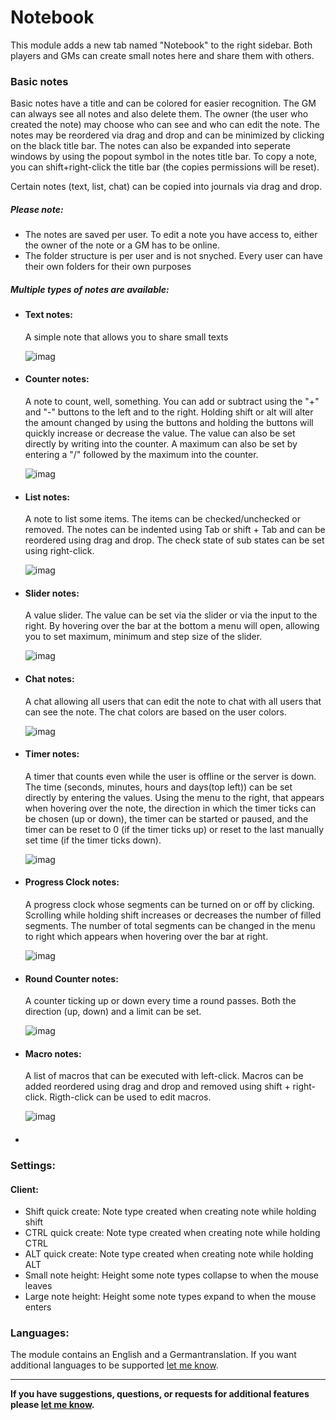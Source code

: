 # Notebook
This module adds a new tab named "Notebook" to the right sidebar. Both players and GMs can create small notes here and share them with others.

### Basic notes
Basic notes have a title and can be colored for easier recognition. The GM can always see all notes and also delete them. The owner (the user who created the note) may choose who can see and who can edit the note. The notes may be reordered via drag and drop and can be minimized by clicking on the black title bar. The notes can also be expanded into seperate windows by using the popout symbol in the notes title bar. To copy a note, you can shift+right-click the title bar (the copies permissions will be reset).

Certain notes (text, list, chat) can be copied into journals via drag and drop. 

##### Please note:
  - The notes are saved per user. To edit a note you have access to, either the owner of the note or a GM has to be online.
  - The folder structure is per user and is not snyched. Every user can have their own folders for their own purposes

##### Multiple types of notes are available:

- #### Text notes:
  A simple note that allows you to share small texts
  
  ![imag](https://i.imgur.com/EaVAY9F.jpg)
  
- #### Counter notes:
  A note to count, well, something. You can add or subtract using the "+" and "-" buttons to the left and to the right. Holding shift or alt will alter the amount changed by using the buttons and holding the buttons will quickly increase or decrease the value. The value can also be set directly by writing into the counter. A maximum can also be set by entering a "/" followed by the maximum into the counter.

  ![imag](https://imgur.com/Pml0wUJ.jpg)

- #### List notes:
  A note to list some items. The items can be checked/unchecked or removed. The notes can be indented using Tab or shift + Tab and can be reordered using drag and drop. The check state of sub states can be set using right-click.

  ![imag](https://imgur.com/OTUGCX5.jpg)

- #### Slider notes:
  A value slider. The value can be set via the slider or via the input to the right. By hovering over the bar at the bottom a menu will open, allowing you to set maximum, minimum and step size of the slider.

  ![imag](https://imgur.com/ZSiCMgD.jpg)

- #### Chat notes:
  A chat allowing all users that can edit the note to chat with all users that can see the note. The chat colors are based on the user colors.

  ![imag](https://imgur.com/buP7bHm.jpg)

- #### Timer notes:
  A timer that counts even while the user is offline or the server is down. The time (seconds, minutes, hours and days(top left)) can be set directly by entering the values. Using the menu to the right, that appears when hovering over the note, the direction in which the timer ticks can be chosen (up or down), the timer can be started or paused, and the timer can be reset to 0 (if the timer ticks up) or reset to the last manually set time (if the timer ticks down).

  ![imag](https://imgur.com/d37MP7u.jpg)

- #### Progress Clock notes:
  A progress clock whose segments can be turned on or off by clicking. Scrolling while holding shift increases or decreases the number of filled segments. The number of total segments can be changed in the menu to right which appears when hovering over the bar at right.

  ![imag](https://imgur.com/ySwE9fS.jpg)

- #### Round Counter notes:
  A counter ticking up or down every time a round passes. Both the direction (up, down) and a limit can be set.

  ![imag](https://imgur.com/LqNbmc6.jpg)

- #### Macro notes:
  A list of macros that can be executed with left-click. Macros can be added reordered using drag and drop and removed using shift + right-click. Rigth-click can be used to edit macros.

  ![imag](https://imgur.com/ZBhogBK.jpg)

- #### 

### Settings:

#### Client:
  - Shift quick create: Note type created when creating note while holding shift
  - CTRL quick create: Note type created when creating note while holding CTRL
  - ALT quick create: Note type created when creating note while holding ALT
  - Small note height: Height some note types collapse to when the mouse leaves
  - Large note height: Height some note types expand to when the mouse enters

### Languages:

The module contains an English and a Germantranslation. If you want additional languages to be supported [let me know](https://github.com/Saibot393/notebook/issues).

---

**If you have suggestions, questions, or requests for additional features please [let me know](https://github.com/Saibot393/notebook/issues).**

